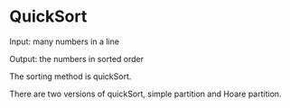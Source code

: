 # QuickSort

Input: many numbers in a line

Output: the numbers in sorted order

The sorting method is quickSort.

There are two versions of quickSort, simple partition and Hoare partition.
